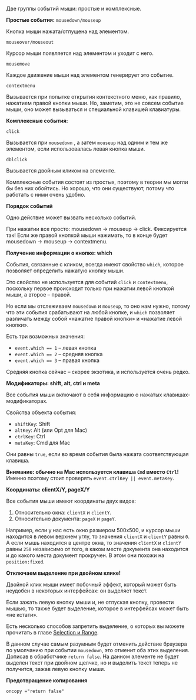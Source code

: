 Две группы событий мыши: простые и комплексные.

**Простые события:**
`mousedown/mouseup`

Кнопка мыши нажата/отпущена над элементом.

`mouseover/mouseout`

Курсор мыши появляется над элементом и уходит с него.

`mousemove`

Каждое движение мыши над элементом генерирует это событие.

`contextmenu`

Вызывается при попытке открытия контекстного меню, как правило, нажатием правой кнопки мыши. Но, заметим, это не совсем событие мыши, оно может вызываться и специальной клавишей клавиатуры.

**Комплексные события:**

`click`

Вызывается при `mousedown` , а затем `mouseup` над одним и тем же элементом, если использовалась левая кнопка мыши.

`dblclick`

Вызывается двойным кликом на элементе.

Комплексные события состоят из простых, поэтому в теории мы могли бы без них обойтись. Но хорошо, что они существуют, потому что работать с ними очень удобно.

**Порядок событий**

Одно действие может вызвать несколько событий.

При нажатии все просто: mousedown -> mouseup -> click. Фиксируется так! Если же правой кнопкой мыши нажимать, то в конце будет mousedown -> mouseup -> contextmenu.

**Получение информации о кнопке: which**

События, связанные с кликом, всегда имеют свойство `which`, которое позволяет определить нажатую кнопку мыши.

Это свойство не используется для событий `click` и `contextmenu`, поскольку первое происходит только при нажатии левой кнопкой мыши, а второе – правой.

Но если мы отслеживаем `mousedown` и `mouseup`, то оно нам нужно, потому что эти события срабатывают на любой кнопке, и `which` позволяет различать между собой «нажатие правой кнопки» и «нажатие левой кнопки».

Есть три возможных значения:

-   `event.which == 1` – левая кнопка
-   `event.which == 2` – средняя кнопка
-   `event.which == 3` – правая кнопка

Средняя кнопка сейчас – скорее экзотика, и используется очень редко.

**Модификаторы: shift, alt, ctrl и meta**

Все события мыши включают в себя информацию о нажатых клавишах-модификаторах.

Свойства объекта события:

-   `shiftKey`: Shift
-   `altKey`: Alt (или Opt для Mac)
-   `ctrlKey`: Ctrl
-   `metaKey`: Cmd для Mac

Они равны `true`, если во время события была нажата соответствующая клавиша.

**Внимание: обычно на Mac используется клавиша `Cmd` вместо `Ctrl`!** Именно поэтому стоит проверять `event.ctrlKey || event.metaKey`.

**Координаты: clientX/Y, pageX/Y**

Все события мыши имеют координаты двух видов:

1.  Относительно окна: `clientX` и `clientY`.
2.  Относительно документа: `pageX` и `pageY`.

Например, если у нас есть окно размером 500x500, и курсор мыши находится в левом верхнем углу, то значения `clientX` и `clientY` равны `0`. А если мышь находится в центре окна, то значения `clientX` и `clientY` равны `250` независимо от того, в каком месте документа она находится и до какого места документ прокручен. В этом они похожи на `position:fixed`.

**Отключаем выделение при двойном клике!**

Двойной клик мыши имеет побочный эффект, который может быть неудобен в некоторых интерфейсах: он выделяет текст.

Если зажать левую кнопку мыши и, не отпуская кнопку, провести мышью, то также будет выделение, которое в интерфейсах может быть «не кстати».

Есть несколько способов запретить выделение, о которых вы можете прочитать в главе [Selection и Range](https://learn.javascript.ru/selection-range).

В данном случае самым разумным будет отменить действие браузера по умолчанию при событии `mousedown`, это отменит оба этих выделения. Дописав в обработчике `return false`. На данном элементе не будет выделен текст при двойном щелчке, но и выделить текст теперь не получится, зажав левую кнопку мыши.

**Предотвращение копирования**

`oncopy ="return false"`
